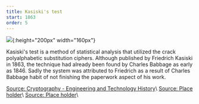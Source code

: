 ```yaml
---
title: Kasiski's test 
start: 1863
order: 5
---
```


![](http://4.bp.blogspot.com/-dSovKAAOnf4/USmy1SnDfTI/AAAAAAAAARw/AWNIWKrjTcI/s200/babbage.png){:height="200px" width="160px"}

Kasiski's test is a method of statistical analysis that utilized the crack polyalphabetic substitution ciphers. Although published by Friedrich Kasiski in 1863, the technique had already been found by Charles Babbage as early as 1846. Sadly the system was attributed to Friedrich as a result of Charles Babbage habit of not finishing the paperwork aspect of his work.


[Source: Cryptography - Engineering and Technology History](http://ethw.org/Cryptography)\\
[Source: Place holder](https://www.biblio.com/blog/2014/11/renaissance-codes-ciphers-exhibition-folger/#)\\
[Source: Place holder](http://math.ucsd.edu/~crypto/java/EARLYCIPHERS/Monoalphabetic.html)\\


